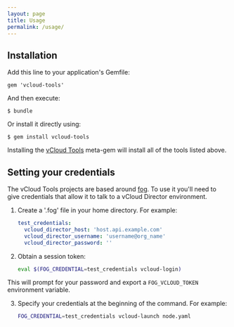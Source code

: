 ```yaml
---
layout: page
title: Usage
permalink: /usage/
---
```


## Installation

Add this line to your application's Gemfile:

    gem 'vcloud-tools'

And then execute:

    $ bundle

Or install it directly using:

    $ gem install vcloud-tools

Installing the [vCloud Tools](https://rubygems.org/gems/vcloud-tools) meta-gem will install all of the tools listed above.

## Setting your credentials

The vCloud Tools projects are based around [fog](http://fog.io/). To use it you'll need to give credentials that allow it to talk to a vCloud Director environment.

1. Create a '.fog' file in your home directory. For example:

    ```yaml
    test_credentials:
      vcloud_director_host: 'host.api.example.com'
      vcloud_director_username: 'username@org_name'
      vcloud_director_password: ''
    ```

2. Obtain a session token:

    ```bash
    eval $(FOG_CREDENTIAL=test_credentials vcloud-login)
    ```

  This will prompt for your password and export a `FOG_VCLOUD_TOKEN` environment variable.

3. Specify your credentials at the beginning of the command. For example:

    ```bash
    FOG_CREDENTIAL=test_credentials vcloud-launch node.yaml
    ```
